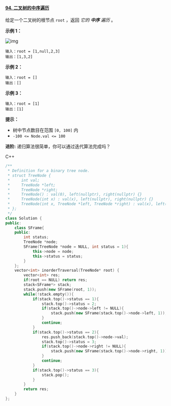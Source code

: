 #### [94. 二叉树的中序遍历](https://leetcode-cn.com/problems/binary-tree-inorder-traversal/)

给定一个二叉树的根节点 `root` ，返回 *它的 **中序** 遍历* 。

 

**示例 1：**

![img](https://assets.leetcode.com/uploads/2020/09/15/inorder_1.jpg)

```
输入：root = [1,null,2,3]
输出：[1,3,2]
```

**示例 2：**

```
输入：root = []
输出：[]
```

**示例 3：**

```
输入：root = [1]
输出：[1]
```

 

**提示：**

- 树中节点数目在范围 `[0, 100]` 内
- `-100 <= Node.val <= 100`

 

**进阶:** 递归算法很简单，你可以通过迭代算法完成吗？



C++

```c++
/**
 * Definition for a binary tree node.
 * struct TreeNode {
 *     int val;
 *     TreeNode *left;
 *     TreeNode *right;
 *     TreeNode() : val(0), left(nullptr), right(nullptr) {}
 *     TreeNode(int x) : val(x), left(nullptr), right(nullptr) {}
 *     TreeNode(int x, TreeNode *left, TreeNode *right) : val(x), left(left), right(right) {}
 * };
 */
class Solution {
public:
    class SFrame{
    public:
        int status;
        TreeNode *node;
        SFrame(TreeNode *node = NULL, int status = 1){
            this->node = node;
            this->status = status;
        }
    };
    vector<int> inorderTraversal(TreeNode* root) {
        vector<int> res;
        if(root == NULL) return res;
        stack<SFrame*> stack;
        stack.push(new SFrame(root, 1));
        while(!stack.empty()){
            if(stack.top()->status == 1){
                stack.top()->status = 2;
                if(stack.top()->node->left != NULL){
                    stack.push(new SFrame(stack.top()->node->left, 1));
                }
                continue;
            }
            if(stack.top()->status == 2){
                res.push_back(stack.top()->node->val);
                stack.top()->status = 3;
                if(stack.top()->node->right != NULL){
                    stack.push(new SFrame(stack.top()->node->right, 1));
                }
                continue;
            }
            if(stack.top()->status == 3){
                stack.pop();
            }
        }
        return res;
    }
};
```


